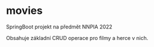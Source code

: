 # movies
SpringBoot projekt na předmět NNPIA 2022

Obsahuje základní CRUD operace pro filmy a herce v nich.
